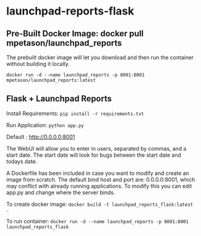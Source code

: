 # launchpad-reports-flask

## Pre-Built Docker Image: docker pull mpetason/launchpad_reports

The prebuilt docker image will let you download and then run the container without building it locally.

`docker run -d --name launchpad_reports -p 8001:8001 mpetason/launchpad_reports:latest`

## Flask + Launchpad Reports

Install Requirements: `pip install -r requirements.txt`

Run Application: `python app.py`

Default : http://0.0.0.0:8001

The WebUI will allow you to enter in users, separated by commas, and a start date. The start date will look for bugs between the start date and todays date. 

A Dockerfile has been included in case you want to modify and create an image from scratch. The default bind host and port are: 0.0.0.0:8001, which may conflict with already running applications. To modify this you can edit app.py and change where the server binds. 

To create docker image: `docker build -t launchpad_reports_flask:latest .`

To run container: `docker run -d --name launchpad_reports -p 8001:8001 launchpad_reports_flask`
